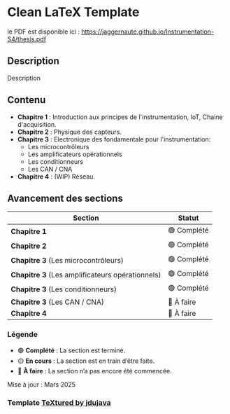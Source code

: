 # Clean LaTeX Template

le PDF est disponible ici :
https://jaggernaute.github.io/Instrumentation-S4/thesis.pdf

## Description

Description

## Contenu

- **Chapitre 1** : Introduction aux principes de l'instrumentation, IoT, Chaine d'acquisition.
- **Chapitre 2** : Physique des capteurs.
- **Chapitre 3** : Electronique des fondamentale pour l'instrumentation:
  - Les microcontrôleurs
  - Les amplificateurs opérationnels
  - Les conditionneurs
  - Les CAN / CNA
- **Chapitre 4** : (WIP) Réseau.

## Avancement des sections

| Section | Statut |
|---------|--------|
| **Chapitre 1** | 🟢 Complété |
| **Chapitre 2** | 🟢 Complété |
| **Chapitre 3** (Les microcontrôleurs) | 🟢 Complété |
| **Chapitre 3** (Les amplificateurs opérationnels) | 🟢 Complété |
| **Chapitre 3** (Les conditionneurs) | 🟢 Complété |
| **Chapitre 3** (Les CAN / CNA) | 🔴 À faire |
| **Chapitre 4** | 🔴 À faire  |

### Légende

- 🟢 **Complété** : La section est terminé.
- 🟡 **En cours** : La section est en train d’être faite.
- 🔴 **À faire** : La section n’a pas encore été commencée.

Mise à jour : Mars 2025

### Template [TeXtured by jdujava](https://github.com/jdujava/TeXtured)
